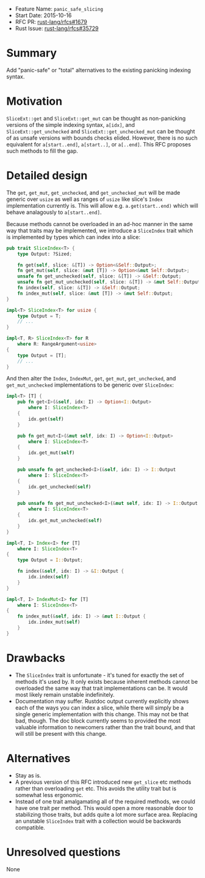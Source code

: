 - Feature Name: `panic_safe_slicing`
- Start Date: 2015-10-16
- RFC PR: [rust-lang/rfcs#1679](https://github.com/rust-lang/rfcs/pull/1679)
- Rust Issue: [rust-lang/rfcs#35729](https://github.com/rust-lang/rust/issues/35729)

# Summary

Add "panic-safe" or "total" alternatives to the existing panicking indexing syntax.

# Motivation

`SliceExt::get` and `SliceExt::get_mut` can be thought as non-panicking versions of the simple
indexing syntax, `a[idx]`, and `SliceExt::get_unchecked` and `SliceExt::get_unchecked_mut` can
be thought of as unsafe versions with bounds checks elided. However, there is no such equivalent for
`a[start..end]`, `a[start..]`, or `a[..end]`. This RFC proposes such methods to fill the gap.

# Detailed design

The `get`, `get_mut`, `get_unchecked`, and `get_unchecked_mut` will be made generic over `usize`
as well as ranges of `usize` like slice's `Index` implementation currently is. This will allow e.g.
`a.get(start..end)` which will behave analagously to `a[start..end]`.

Because methods cannot be overloaded in an ad-hoc manner in the same way that traits may be
implemented, we introduce a `SliceIndex` trait which is implemented by types which can index into a
slice:
```rust
pub trait SliceIndex<T> {
    type Output: ?Sized;

    fn get(self, slice: &[T]) -> Option<&Self::Output>;
    fn get_mut(self, slice: &mut [T]) -> Option<&mut Self::Output>;
    unsafe fn get_unchecked(self, slice: &[T]) -> &Self::Output;
    unsafe fn get_mut_unchecked(self, slice: &[T]) -> &mut Self::Output;
    fn index(self, slice: &[T]) -> &Self::Output;
    fn index_mut(self, slice: &mut [T]) -> &mut Self::Output;
}

impl<T> SliceIndex<T> for usize {
    type Output = T;
    // ...
}

impl<T, R> SliceIndex<T> for R
    where R: RangeArgument<usize>
{
    type Output = [T];
    // ...
}
```

And then alter the `Index`, `IndexMut`, `get`, `get_mut`, `get_unchecked`, and `get_mut_unchecked`
implementations to be generic over `SliceIndex`:
```rust
impl<T> [T] {
    pub fn get<I>(&self, idx: I) -> Option<I::Output>
        where I: SliceIndex<T>
    {
        idx.get(self)
    }

    pub fn get_mut<I>(&mut self, idx: I) -> Option<I::Output>
        where I: SliceIndex<T>
    {
        idx.get_mut(self)
    }

    pub unsafe fn get_unchecked<I>(&self, idx: I) -> I::Output
        where I: SliceIndex<T>
    {
        idx.get_unchecked(self)
    }

    pub unsafe fn get_mut_unchecked<I>(&mut self, idx: I) -> I::Output
        where I: SliceIndex<T>
    {
        idx.get_mut_unchecked(self)
    }
}

impl<T, I> Index<I> for [T]
    where I: SliceIndex<T>
{
    type Output = I::Output;

    fn index(&self, idx: I) -> &I::Output {
        idx.index(self)
    }
}

impl<T, I> IndexMut<I> for [T]
    where I: SliceIndex<T>
{
    fn index_mut(&self, idx: I) -> &mut I::Output {
        idx.index_mut(self)
    }
}
```

# Drawbacks

- The `SliceIndex` trait is unfortunate - it's tuned for exactly the set of methods it's used by.
  It only exists because inherent methods cannot be overloaded the same way that trait
  implementations can be. It would most likely remain unstable indefinitely.
- Documentation may suffer. Rustdoc output currently explicitly shows each of the ways you can
  index a slice, while there will simply be a single generic implementation with this change. This
  may not be that bad, though. The doc block currently seems to provided the most valuable
  information to newcomers rather than the trait bound, and that will still be present with this
  change.

# Alternatives

- Stay as is.
- A previous version of this RFC introduced new `get_slice` etc methods rather than overloading
  `get` etc. This avoids the utility trait but is somewhat less ergonomic.
- Instead of one trait amalgamating all of the required methods, we could have one trait per
  method. This would open a more reasonable door to stabilizing those traits, but adds quite a lot
  more surface area. Replacing an unstable `SliceIndex` trait with a collection would be
  backwards compatible.

# Unresolved questions

None
